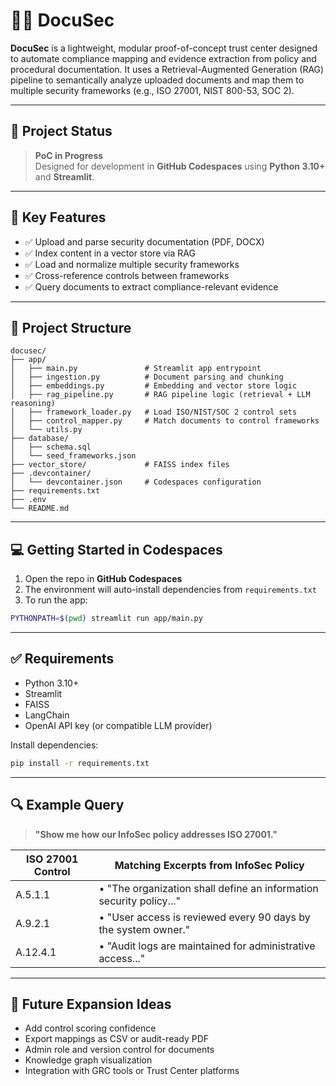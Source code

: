 # 📄🔐 DocuSec

**DocuSec** is a lightweight, modular proof-of-concept trust center designed to automate compliance mapping and evidence extraction from policy and procedural documentation. It uses a Retrieval-Augmented Generation (RAG) pipeline to semantically analyze uploaded documents and map them to multiple security frameworks (e.g., ISO 27001, NIST 800-53, SOC 2).

---

## 🚧 Project Status

> **PoC in Progress**  
Designed for development in **GitHub Codespaces** using **Python 3.10+** and **Streamlit**.

---

## 🎯 Key Features

- ✅ Upload and parse security documentation (PDF, DOCX)
- ✅ Index content in a vector store via RAG
- ✅ Load and normalize multiple security frameworks
- ✅ Cross-reference controls between frameworks
- ✅ Query documents to extract compliance-relevant evidence

---

## 🧱 Project Structure

```
docusec/
├── app/
│   ├── main.py               # Streamlit app entrypoint
│   ├── ingestion.py          # Document parsing and chunking
│   ├── embeddings.py         # Embedding and vector store logic
│   ├── rag_pipeline.py       # RAG pipeline logic (retrieval + LLM reasoning)
│   ├── framework_loader.py   # Load ISO/NIST/SOC 2 control sets
│   ├── control_mapper.py     # Match documents to control frameworks
│   └── utils.py
├── database/
│   ├── schema.sql
│   └── seed_frameworks.json
├── vector_store/             # FAISS index files
├── .devcontainer/
│   └── devcontainer.json     # Codespaces configuration
├── requirements.txt
├── .env
└── README.md
```

---

## 💻 Getting Started in Codespaces

1. Open the repo in **GitHub Codespaces**
2. The environment will auto-install dependencies from `requirements.txt`
3. To run the app:

```bash
PYTHONPATH=$(pwd) streamlit run app/main.py
```

---

## ✅ Requirements

- Python 3.10+
- Streamlit
- FAISS
- LangChain
- OpenAI API key (or compatible LLM provider)

Install dependencies:

```bash
pip install -r requirements.txt
```

---

## 🔍 Example Query

> **"Show me how our InfoSec policy addresses ISO 27001."**

| ISO 27001 Control | Matching Excerpts from InfoSec Policy                              |
|------------------|---------------------------------------------------------------------|
| A.5.1.1          | • "The organization shall define an information security policy..." |
| A.9.2.1          | • "User access is reviewed every 90 days by the system owner."      |
| A.12.4.1         | • "Audit logs are maintained for administrative access..."          |

---

## 🧭 Future Expansion Ideas

- Add control scoring confidence
- Export mappings as CSV or audit-ready PDF
- Admin role and version control for documents
- Knowledge graph visualization
- Integration with GRC tools or Trust Center platforms
